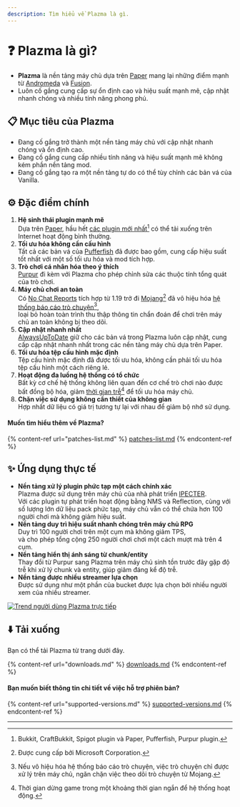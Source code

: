 ```yaml
---
description: Tìm hiểu về Plazma là gì.
---
```


# ❓ Plazma là gì?

- **Plazma** là nền tảng máy chủ dựa trên [Paper](https://github.com/PaperMC/Paper) mang lại những điểm mạnh từ [Andromeda](https://github.com/EarendelArchived/Andromeda) và [Fusion](https://github.com/RuinedTechnologyUnify/Fusion).
- Luôn cố gắng cung cấp sự ổn định cao và hiệu suất mạnh mẽ, cập nhật nhanh chóng và nhiều tính năng phong phú.

## 📋 Mục tiêu của Plazma <a href="#id-1" id="id-1"></a>

- Đang cố gắng trở thành một nền tảng máy chủ với cập nhật nhanh chóng và ổn định cao.
- Đang cố gắng cung cấp nhiều tính năng và hiệu suất mạnh mẽ không kém phần nền tảng mod.
- Đang cố gắng tạo ra một nền tảng tự do có thể tùy chỉnh các bản vá của Vanilla.

## ⚙️ Đặc điểm chính <a href="#id-2" id="id-2"></a>

1. **Hệ sinh thái plugin mạnh mẽ**\
   Dựa trên [Paper](https://github.com/PaperMC/Paper),
   hầu hết [các plugin mới nhất](#user-content-fn-1)[^1] có thể tải xuống trên Internet hoạt động bình thường.
2. **Tối ưu hóa không cần cấu hình**\
   Tất cả các bản vá của [Pufferfish](https://github.com/pufferfish-gg/Pufferfish) đã được bao gồm,
   cung cấp hiệu suất tốt nhất với một số tối ưu hóa và mod tích hợp.
3. **Trò chơi cá nhân hóa theo ý thích**\
   [Purpur](https://github.com/PurpurMC/Purpur) đi kèm với Plazma cho phép chỉnh sửa
   các thuộc tính tổng quát của trò chơi.
4. **Máy chủ chơi an toàn**\
   Có [No Chat Reports](https://github.com/Aizistral-Studios/No-Chat-Reports) tích hợp từ 1.19 trở đi
   [Mojang](#user-content-fn-2)[^2] đã vô hiệu hóa [hệ thống báo cáo trò chuyện](#user-content-fn-3)[^3],\
   loại bỏ hoàn toàn trình thu thập thông tin chẩn đoán để chơi trên máy chủ an toàn không bị theo dõi.
5. **Cập nhật nhanh nhất**\
   [AlwaysUpToDate](https://github.com/PlazmaMC/AlwaysUpToDate) giữ cho các bản vá trong Plazma luôn cập nhật, cung cấp cập nhật nhanh nhất trong các nền tảng máy chủ dựa trên Paper.
6. **Tối ưu hóa tệp cấu hình mặc định**\
   Tệp cấu hình mặc định đã được tối ưu hóa, không cần phải tối ưu hóa tệp cấu hình một cách riêng lẻ.
7. **Hoạt động đa luồng hệ thống có tổ chức**\
   Bất kỳ cơ chế hệ thống không liên quan đến cơ chế trò chơi nào được bất đồng bộ hóa, giảm [thời gian trễ](#user-content-fn-4)[^4] để tối ưu hóa máy chủ.
8. **Chặn việc sử dụng không cần thiết của không gian**\
   Hợp nhất dữ liệu có giá trị tương tự lại với nhau để giảm bộ nhớ sử dụng.

#### Muốn tìm hiểu thêm về Plazma? <a href="#etc-1" id="etc-1"></a>

{% content-ref url="patches-list.md" %}
[patches-list.md](patches-list.md)
{% endcontent-ref %}

## ✨ Ứng dụng thực tế <a href="#id-3" id="id-3"></a>

- **Nền tảng xử lý plugin phức tạp một cách chính xác**\
  Plazma được sử dụng trên máy chủ của nhà phát triển [IPECTER](https://github.com/IPECTER).\
  Với các plugin tự phát triển hoạt động bằng NMS và Reflection, cùng với số lượng lớn dữ liệu pack phức tạp,
  máy chủ vẫn có thể chứa hơn 100 người chơi mà không giảm hiệu suất.
- **Nền tảng duy trì hiệu suất nhanh chóng trên máy chủ RPG**\
  Duy trì 100 người chơi trên một cụm mà không giảm TPS,\
  và cho phép tổng cộng 250 người chơi chơi một cách mượt mà trên 4 cụm.
- **Nền tảng hiển thị ánh sáng từ chunk/entity**\
  Thay đổi từ Purpur sang Plazma trên máy chủ sinh tồn trước đây gặp độ trễ khi xử lý chunk và entity,
  giúp giảm đáng kể độ trễ.
- **Nền tảng được nhiều streamer lựa chọn**\
  Được sử dụng như một phần của bucket được lựa chọn bởi nhiều người xem của nhiều streamer.

<a href="https://bstats.org/plugin/server-implementation/Plazma/18047">
   <img src="https://badge.plazmamc.org/internal/bstats" alt="Trend người dùng Plazma trực tiếp">
</a>

## ⬇️ Tải xuống

Bạn có thể tải Plazma từ trang dưới đây.

{% content-ref url="downloads.md" %}
[downloads.md](downloads.md)
{% endcontent-ref %}

#### Bạn muốn biết thông tin chi tiết về việc hỗ trợ phiên bản?

{% content-ref url="supported-versions.md" %}
[supported-versions.md](supported-versions.md)
{% endcontent-ref %}

***

[^1]: Bukkit, CraftBukkit, Spigot plugin và Paper, Pufferfish, Purpur plugin.

[^2]: Được cung cấp bởi Microsoft Corporation.

[^3]: Nếu vô hiệu hóa hệ thống báo cáo trò chuyện, việc trò chuyện chỉ được xử lý trên máy chủ, ngăn chặn việc theo dõi trò chuyện từ Mojang.

[^4]: Thời gian dừng game trong một khoảng thời gian ngắn để hệ thống hoạt động.
